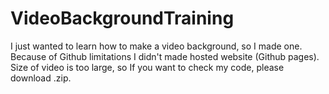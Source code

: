 # VideoBackgroundTraining
I just wanted to learn how to make a video background, so I made one. Because of Github limitations I didn't made hosted website (Github pages). Size of video is too large, so If you want to check my code, please download .zip.
